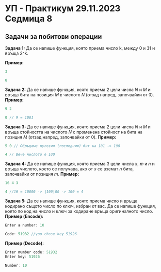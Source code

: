 # УП - Практикум 29.11.2023 Седмица 8

## Задачи за побитови операции

**Задача 1:** Да се напише функция, която приема число k, между 0 и 31 и връща 2^k.

**Пример:**
```c++
3
```
```c++
8
```

**Задача 2:** Да се напише функция, която приема 2 цели числа *N* и *M* и връща бита на позиция *M* в числото *N* (отзад напред, започвайки от 0).
**Пример:**
```c++
9 2
```
```c++
0 // 9 = 1001
```

**Задача 3:** Да се напише функция, която приема 2 цели числа *N* и *M* и връща стойността на числото *N* с променена стойност на бита на позиция *M* (отзад напред, започвайки от 0).
**Пример:**
```c++
5 0 // Обръщаме нулевия (последния) бит на 101 -> 100
```
```c++
4 // Вече числото е 100
```


**Задача 4:** Да се напише функция, която приема 3 цели числа *x*, *m* и *n* и връща числото, което се получава, ако от *x* се вземат *n* бита, започвайки от позиция *m*.
**Пример:**
```c++
16 4 3
```
```c++
4 //16 = 10000 -> |100|00 -> 100 = 4
```

**Задача 5:** Да се напише функция, която приема число и връща кодирано същото число по ключ, избран от вас. Да се напише функция, която по код на число и ключ за кодиране връща оригиналното число.
**Пример (Encode):**
```c++
Enter a number: 10
```
```c++
Code: 51932 //you chose key 51926
```

**Пример (Decode):**
```c++
Enter number code: 51932
Enter key: 51926
```
```c++
Number: 10
```